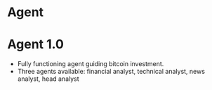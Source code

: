 # Agent

# Agent 1.0
- Fully functioning agent guiding bitcoin investment.
- Three agents available: financial analyst, technical analyst, news analyst, head analyst

#